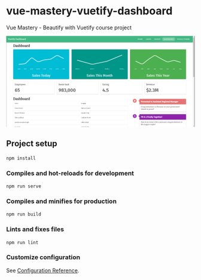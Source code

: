 # vue-mastery-vuetify-dashboard

Vue Mastery - Beautify with Vuetify course project

![Image of Yaktocat](docs/vuetify-dashboard.png)

## Project setup

```
npm install
```

### Compiles and hot-reloads for development

```
npm run serve
```

### Compiles and minifies for production

```
npm run build
```

### Lints and fixes files

```
npm run lint
```

### Customize configuration

See [Configuration Reference](https://cli.vuejs.org/config/).
